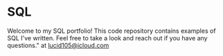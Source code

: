 # SQL 
Welcome to my SQL portfolio! This code repository contains examples of SQL I've written. Feel free to take a look and reach out if you have any questions." at lucid105@icloud.com
